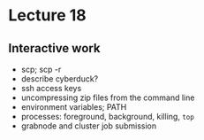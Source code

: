 # Lecture 18

## Interactive work

* scp; scp -r
* describe cyberduck?
* ssh access keys
* uncompressing zip files from the command line
* environment variables; PATH
* processes: foreground, background, killing, `top`
* grabnode and cluster job submission
